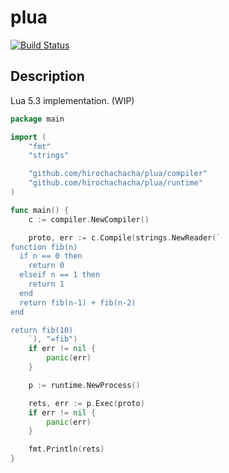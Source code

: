 plua
====

[![Build Status](https://travis-ci.org/hirochachacha/plua.svg?branch=master)](https://travis-ci.org/hirochachacha/plua)

Description
-----------

Lua 5.3 implementation. (WIP)

```go
package main

import (
	"fmt"
	"strings"

	"github.com/hirochachacha/plua/compiler"
	"github.com/hirochachacha/plua/runtime"
)

func main() {
	c := compiler.NewCompiler()

	proto, err := c.Compile(strings.NewReader(`
function fib(n)
  if n == 0 then
    return 0
  elseif n == 1 then
    return 1
  end
  return fib(n-1) + fib(n-2)
end

return fib(10)
	`), "=fib")
	if err != nil {
		panic(err)
	}

	p := runtime.NewProcess()

	rets, err := p.Exec(proto)
	if err != nil {
		panic(err)
	}

	fmt.Println(rets)
}
```
